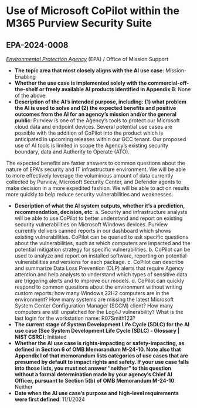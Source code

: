# Use of Microsoft CoPilot within the M365 Purview Security Suite
## EPA-2024-0008
_[Environmental Protection Agency](<../3_agency/Environmental Protection Agency.md>)_ (EPA) / Office of Mission Support


+ **The topic area that most closely aligns with the AI use case**: Mission-Enabling
+ **Whether the use case is implemented solely with the commercial-off-the-shelf or freely available AI products identified in Appendix B**: None of the above.
+ **Description of the AI’s intended purpose, including: (1) what problem the AI is used to solve and (2) the expected benefits and positive outcomes from the AI for an agency’s mission and/or the general public**: Purview is one of the Agency’s tools to protect our Microsoft cloud data and endpoint devices.  Several potential use cases are possible with the addition of CoPilot into the product which is anticipated in upcoming releases within our GCC tenant.  Our proposed use of AI tools is limited in scope the Agency’s existing security boundary, data and Authority to Operate (ATO).

The expected benefits are faster answers to common questions about the nature of EPA's security and IT infrastructure environment.  We will be able to more effectively leverage the voluminous amount of data currently collected by Purview, Microsoft Security Center, and Defender agents to make decision in a more expedited fashion.  We will be able to act on results more quickly to help reduce security vulnerabilities and weaknesses.
+ **Description of what the AI system outputs, whether it’s a prediction, recommendation, decision, etc**: a.	Security and infrastructure analysts will be able to use CoPilot to better understand and report on existing security vulnerabilities on Microsoft Windows devices. Purview currently delivers canned reports in our dashboard which shows existing vulnerabilities.  CoPilot can be queried to ask specific questions about the vulnerabilities, such as which computers are impacted and the potential mitigation strategy for specific vulnerabilities.
b.	CoPilot can be used to analyze and report on installed software, reporting on potential vulnerabilities and versions for each package.
c.	CoPilot can describe and summarize Data Loss Prevention (DLP) alerts that require Agency attention and help analysts to understand which types of sensitive data are triggering alerts and to improve our models.
d.	CoPilot can quickly respond to common questions about the environment without writing custom reports:  how many Windows 22H2 computers are in the environment?  How many systems are missing the latest Microsoft System Center Configuration Manager (SCCM) client?  How many computers are still unpatched for the Log4J vulnerability?  What is the last login for the workstation name: R07Smith123?
+ **The current stage of System Development Life Cycle (SDLC) for the AI use case (See System Development Life Cycle (SDLC) - Glossary | NIST CSRC)**: Initiated
+ **Whether the AI use case is rights-impacting or safety-impacting, as defined in Section 6 of OMB Memorandum M-24-10. Note also that Appendix I of that memorandum lists categories of use cases that are presumed by default to impact rights and safety. If your use case falls into those lists, you must not answer “neither” to this question without a formal determination made by your agency’s Chief AI Officer, pursuant to Section 5(b) of OMB Memorandum M-24-10**: Neither
+ **Date when the AI use case’s purpose and high-level requirements were first defined**: 11/1/2024
